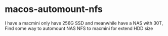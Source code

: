 # macos-automount-nfs
I have a macmini only have 256G SSD and meanwhile have a NAS with 30T, Find some way to automount NAS NFS to macmini for extend HDD size
